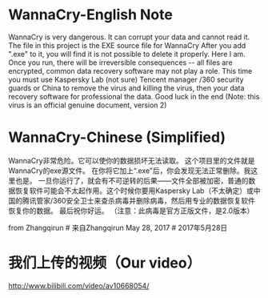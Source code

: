 # WannaCry-English Note
WannaCry is very dangerous. It can corrupt your data and cannot read it.
The file in this project is the EXE source file for WannaCry
After you add ".exe" to it, you will find it is not possible to delete it properly. Here I am.
Once you run, there will be irreversible consequences -- all files are encrypted, common data recovery software may not play a role. This time you must use Kaspersky Lab (not sure) Tencent manager /360 security guards or China to remove the virus and killing the virus, then your data recovery software for professional the data.
Good luck in the end
(Note: this virus is an official genuine document, version 2)

# WannaCry-Chinese (Simplified)
WannaCry非常危险。它可以使你的数据损坏无法读取。
这个项目里的文件就是WannaCry的exe源文件。
在你将它加上“.exe”后，你会发现无法正常删除。我这里也是。
一旦你运行了，就会有不可逆转的后果——文件全部被加密，普通的数据恢复软件可能会不太起作用。这个时候你要用Kaspersky Lab（不太确定）或中国的腾讯管家/360安全卫士来查杀病毒并删除病毒，然后用专业的数据恢复软件恢复你的数据。
最后祝你好运。
（注意：此病毒是官方正版文件，是2.0版本）

from Zhangqirun # 来自Zhangqirun
May 28, 2017    # 2017年5月28日

# 我们上传的视频（Our video）
http://www.bilibili.com/video/av10668054/
